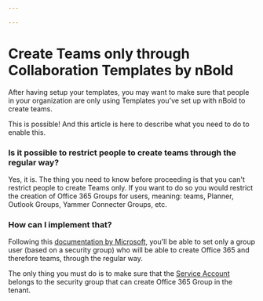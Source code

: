 ```yaml
---

---
```

# Create Teams only through Collaboration Templates by nBold

After having setup your templates, you may want to make sure that people in your organization are only using Templates you've set up with nBold to create teams.

This is possible! And this article is here to describe what you need to do to enable this.

### Is it possible to restrict people to create teams through the regular way?

Yes, it is. The thing you need to know before proceeding is that you can't restrict people to create Teams only. If you want to do so you would restrict the creation of Office 365 Groups for users, meaning: teams, Planner, Outlook Groups, Yammer Connecter Groups, etc.

### How can I implement that?

Following this [documentation by Microsoft](https://docs.microsoft.com/en-us/microsoft-365/solutions/manage-creation-of-groups), you'll be able to set only a group user (based on a security group) who will be able to create Office 365 and therefore teams, through the regular way.

The only thing you must do is to make sure that the [Service Account](/quickstart/setup-the-home-page) belongs to the security group that can create Office 365 Group in the tenant.